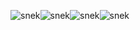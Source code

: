 ![snek](https://github.com/funnymonkey-studio/funnymonkey.studio/blob/main/images/tail.png)![snek](https://github.com/funnymonkey-studio/funnymonkey.studio/blob/main/images/body.png)![snek](https://github.com/funnymonkey-studio/funnymonkey.studio/blob/main/images/head.png)![snek](https://github.com/funnymonkey-studio/funnymonkey.studio/blob/main/images/apple.png)
